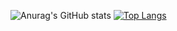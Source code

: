 ![Anurag's GitHub stats](https://github-readme-stats.vercel.app/api?username=roy-aaissk&show_icons=true&theme=tokyonight)  [![Top Langs](https://github-readme-stats.vercel.app/api/top-langs/?username=roy-aaissk&layout=compact)](https://github.com/anuraghazra/github-readme-stats)

<!--
**roy-aaissk/roy-aaissk** is a ✨ _special_ ✨ repository because its `README.md` (this file) appears on your GitHub profile.

Here are some ideas to get you started:

- 🔭 I’m currently working on ...
- 🌱 I’m currently learning ...
- 👯 I’m looking to collaborate on ...
- 🤔 I’m looking for help with ...
- 💬 Ask me about ...
- 📫 How to reach me: ...
- 😄 Pronouns: ...
- ⚡ Fun fact: ...
-->
